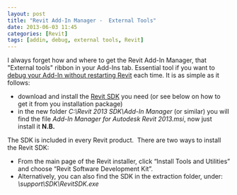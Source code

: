 ```yaml
---
layout: post
title: "Revit Add-In Manager -  External Tools"
date: 2013-06-03 11:45
categories: [Revit]
tags: [addin, debug, external tools, Revit]
---
```

I always forget how and where to get the Revit Add-In Manager, that "External tools" ribbon in your Add-Ins tab. Essential tool if you want to [debug your Add-In without restarting Revit](http://thebuildingcoder.typepad.com/blog/2011/05/debugging-an-add-in-without-restarting-revit.html) each time. It is as simple as it follows:

*   <span style="line-height: 13px;">download and install the [Revit SDK](http://usa.autodesk.com/adsk/servlet/index?siteID=123112&id=2484975) you need (or see below on how to get it from you installation package)</span>
*   in the new folder *C:\Revit 2013 SDK\Add-In Manager* (or similar) you will find the file *Add-In Manager for Autodesk Revit 2013.msi*, now just install it
**N.B.**

The SDK is included in every Revit product.  There are two ways to install the Revit SDK:

*   From the main page of the Revit installer, click “Install Tools and Utilities” and choose “Revit Software Development Kit”.
*   Alternatively, you can also find the SDK in the extraction folder, under: *<extraction folder>\support\SDK\RevitSDK.exe*
